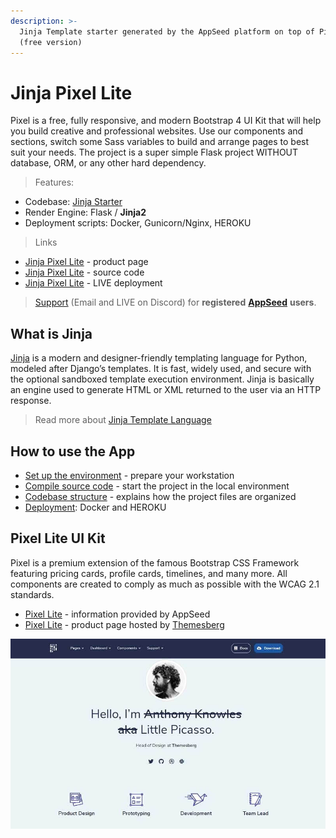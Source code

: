 ```yaml
---
description: >-
  Jinja Template starter generated by the AppSeed platform on top of Pixel Lite
  (free version)
---
```


# Jinja Pixel Lite

Pixel is a free, fully responsive, and modern Bootstrap 4 UI Kit that will help you build creative and professional websites. Use our components and sections, switch some Sass variables to build and arrange pages to best suit your needs. The project is a super simple Flask project WITHOUT database, ORM, or any other hard dependency.

> Features:

* Codebase: [Jinja Starter](../../boilerplate-code/boilerplate-jinja.md)
* Render Engine: Flask / **Jinja2**
* Deployment scripts: Docker, Gunicorn/Nginx, HEROKU

> Links

* [Jinja Pixel Lite](https://appseed.us/jinja-template/jinja-template-pixel-uikit) - product page
* [Jinja Pixel Lite](https://github.com/app-generator/jinja-pixel-lite) - source code
* [Jinja Pixel Lite](https://jinja-pixel-lite.appseed-srv1.com/) - LIVE deployment

> [Support](https://appseed.us/support) (Email and LIVE on Discord) for **registered** [**AppSeed**](https://appseed.us/) **users**.


## What is Jinja

[Jinja](https://jinja.palletsprojects.com/en/2.11.x/) is a modern and designer-friendly templating language for Python, modeled after Django’s templates. It is fast, widely used, and secure with the optional sandboxed template execution environment. Jinja is basically an engine used to generate HTML or XML returned to the user via an HTTP response.

> Read more about [Jinja Template Language](../../content/what-is/jinja.md)


## How to use the App

* [Set up the environment](../../boilerplate-code/boilerplate-jinja.md#environment) - prepare your workstation
* [Compile source code](../../boilerplate-code/boilerplate-jinja.md#build-the-app) - start the project in the local environment
* [Codebase structure](../../boilerplate-code/boilerplate-jinja.md#codebase-structure) - explains how the project files are organized
* [Deployment](../../boilerplate-code/boilerplate-jinja.md#deployment): Docker and HEROKU


## Pixel Lite UI Kit

Pixel is a premium extension of the famous Bootstrap CSS Framework featuring pricing cards, profile cards, timelines, and many more. All components are created to comply as much as possible with the WCAG 2.1 standards.

* [Pixel Lite](../../content/bootstrap-template/pixel-lite-template.md) - information provided by AppSeed
* [Pixel Lite](https://themesberg.com/product/ui-kit/pixel-free-bootstrap-5-ui-kit) - product page hosted by [Themesberg](../../content/partners/themesberg.md)

![Pixel Lite - Freelancer Page](../../.gitbook/assets/pixel-lite-freelancer-page.jpg)
